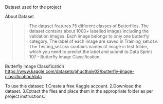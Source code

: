 Dataset used for the project

About Dataset
>> The dataset features 75 different classes of Butterflies. The dataset contains about 1000+ labelled images including the validation images. Each image belongs to only one butterfly category.
>> The label of each image are saved in Training_set.csv.
>> The Testing_set.csv contains names of image in test folder, which you need to predict the label and submit to Data Sprint 107 - Butterfly Image Classification.

Butterfly Image Classification
https://www.kaggle.com/datasets/phucthaiv02/butterfly-image-classification/data

To use this dataset: 
  1.Create a free Kaggle account.
  2.Download the dataset. 
  3.Extract the files and place them in the appropriate folder as per project instructions.
